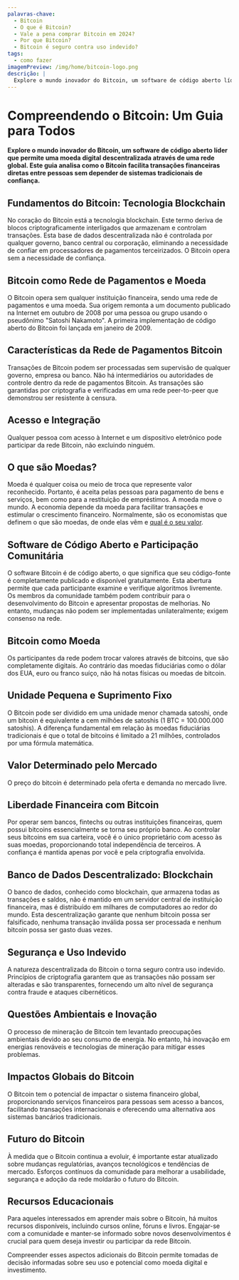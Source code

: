 ```yaml
---
palavras-chave:
  - Bitcoin
  - O que é Bitcoin?
  - Vale a pena comprar Bitcoin em 2024?
  - Por que Bitcoin?
  - Bitcoin é seguro contra uso indevido?
tags:
  - como fazer
imagemPreview: /img/home/bitcoin-logo.png
descrição: |
  Explore o mundo inovador do Bitcoin, um software de código aberto líder que permite uma moeda digital descentralizada através de uma rede global.
---
```


# Compreendendo o Bitcoin: Um Guia para Todos

**Explore o mundo inovador do Bitcoin, um software de código aberto líder que permite uma moeda digital descentralizada através de uma rede global. Este guia analisa como o Bitcoin facilita transações financeiras diretas entre pessoas sem depender de sistemas tradicionais de confiança.**

## Fundamentos do Bitcoin: Tecnologia Blockchain
No coração do Bitcoin está a tecnologia blockchain. Este termo deriva de blocos criptograficamente interligados que armazenam e controlam transações. Esta base de dados descentralizada não é controlada por qualquer governo, banco central ou corporação, eliminando a necessidade de confiar em processadores de pagamentos terceirizados. O Bitcoin opera sem a necessidade de confiança.

## Bitcoin como Rede de Pagamentos e Moeda
O Bitcoin opera sem qualquer instituição financeira, sendo uma rede de pagamentos e uma moeda. Sua origem remonta a um documento publicado na Internet em outubro de 2008 por uma pessoa ou grupo usando o pseudônimo "Satoshi Nakamoto". A primeira implementação de código aberto do Bitcoin foi lançada em janeiro de 2009.

## Características da Rede de Pagamentos Bitcoin
Transações de Bitcoin podem ser processadas sem supervisão de qualquer governo, empresa ou banco. Não há intermediários ou autoridades de controle dentro da rede de pagamentos Bitcoin. As transações são garantidas por criptografia e verificadas em uma rede peer-to-peer que demonstrou ser resistente à censura.

## Acesso e Integração
Qualquer pessoa com acesso à Internet e um dispositivo eletrônico pode participar da rede Bitcoin, não excluindo ninguém.

## O que são Moedas?
Moeda é qualquer coisa ou meio de troca que represente valor reconhecido. Portanto, é aceita pelas pessoas para pagamento de bens e serviços, bem como para a restituição de empréstimos. A moeda move o mundo. A economia depende da moeda para facilitar transações e estimular o crescimento financeiro. Normalmente, são os economistas que definem o que são moedas, de onde elas vêm e [qual é o seu valor](https://saifedean.com/tbs).

## Software de Código Aberto e Participação Comunitária
O software Bitcoin é de código aberto, o que significa que seu código-fonte é completamente publicado e disponível gratuitamente. Esta abertura permite que cada participante examine e verifique algoritmos livremente. Os membros da comunidade também podem contribuir para o desenvolvimento do Bitcoin e apresentar propostas de melhorias. No entanto, mudanças não podem ser implementadas unilateralmente; exigem consenso na rede.

## Bitcoin como Moeda
Os participantes da rede podem trocar valores através de bitcoins, que são completamente digitais. Ao contrário das moedas fiduciárias como o dólar dos EUA, euro ou franco suíço, não há notas físicas ou moedas de bitcoin.

## Unidade Pequena e Suprimento Fixo
O Bitcoin pode ser dividido em uma unidade menor chamada satoshi, onde um bitcoin é equivalente a cem milhões de satoshis (1 BTC = 100.000.000 satoshis). A diferença fundamental em relação às moedas fiduciárias tradicionais é que o total de bitcoins é limitado a 21 milhões, controlados por uma fórmula matemática.

## Valor Determinado pelo Mercado
O preço do bitcoin é determinado pela oferta e demanda no mercado livre.

## Liberdade Financeira com Bitcoin
Por operar sem bancos, fintechs ou outras instituições financeiras, quem possui bitcoins essencialmente se torna seu próprio banco. Ao controlar seus bitcoins em sua carteira, você é o único proprietário com acesso às suas moedas, proporcionando total independência de terceiros. A confiança é mantida apenas por você e pela criptografia envolvida.

## Banco de Dados Descentralizado: Blockchain
O banco de dados, conhecido como blockchain, que armazena todas as transações e saldos, não é mantido em um servidor central de instituição financeira, mas é distribuído em milhares de computadores ao redor do mundo. Esta descentralização garante que nenhum bitcoin possa ser falsificado, nenhuma transação inválida possa ser processada e nenhum bitcoin possa ser gasto duas vezes.

## Segurança e Uso Indevido
A natureza descentralizada do Bitcoin o torna seguro contra uso indevido. Princípios de criptografia garantem que as transações não possam ser alteradas e são transparentes, fornecendo um alto nível de segurança contra fraude e ataques cibernéticos.

## Questões Ambientais e Inovação
O processo de mineração de Bitcoin tem levantado preocupações ambientais devido ao seu consumo de energia. No entanto, há inovação em energias renováveis e tecnologias de mineração para mitigar esses problemas.

## Impactos Globais do Bitcoin
O Bitcoin tem o potencial de impactar o sistema financeiro global, proporcionando serviços financeiros para pessoas sem acesso a bancos, facilitando transações internacionais e oferecendo uma alternativa aos sistemas bancários tradicionais.

## Futuro do Bitcoin
À medida que o Bitcoin continua a evoluir, é importante estar atualizado sobre mudanças regulatórias, avanços tecnológicos e tendências de mercado. Esforços contínuos da comunidade para melhorar a usabilidade, segurança e adoção da rede moldarão o futuro do Bitcoin.

## Recursos Educacionais
Para aqueles interessados em aprender mais sobre o Bitcoin, há muitos recursos disponíveis, incluindo cursos online, fóruns e livros. Engajar-se com a comunidade e manter-se informado sobre novos desenvolvimentos é crucial para quem deseja investir ou participar da rede Bitcoin.

Compreender esses aspectos adicionais do Bitcoin permite tomadas de decisão informadas sobre seu uso e potencial como moeda digital e investimento.
